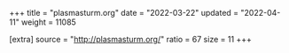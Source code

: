 +++
title = "plasmasturm.org"
date = "2022-03-22"
updated = "2022-04-11"
weight = 11085

[extra]
source = "http://plasmasturm.org/"
ratio = 67
size = 11
+++

